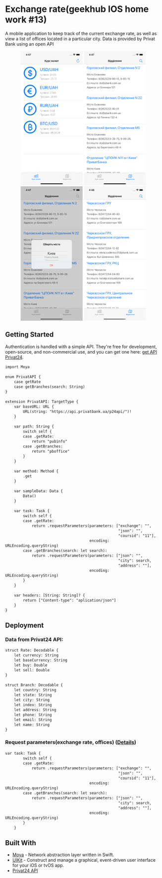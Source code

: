 # Exchange rate(geekhub IOS home work #13)
A mobile application to keep track of the current exchange rate, as well as view a list of offices located in a particular city. Data is provided by Privat Bank using an open API
<p align="center">
    <img src="https://github.com/Ivizey/Geekhub-iOS_HW_13/blob/master/images/Simulator%20Screen%20Shot%20-%20iPhone%2011%20-%202020-03-06%20at%2016.47.42.png" width="200">
    <img src="https://github.com/Ivizey/Geekhub-iOS_HW_13/blob/master/images/Simulator%20Screen%20Shot%20-%20iPhone%2011%20-%202020-03-06%20at%2016.47.50.png" width="200">
    <img src="https://github.com/Ivizey/Geekhub-iOS_HW_13/blob/master/images/Simulator%20Screen%20Shot%20-%20iPhone%2011%20-%202020-03-06%20at%2016.47.54.png" width="200">
    <img src="https://github.com/Ivizey/Geekhub-iOS_HW_13/blob/master/images/Simulator%20Screen%20Shot%20-%20iPhone%2011%20-%202020-03-06%20at%2016.48.15.png" width="200">
</p>

## Getting Started

Authentication is handled with a simple API.
They're free for development, open-source, and non-commercial use, and you can get one here: [get API Privat24](https://api.privatbank.ua/#p24/exchange).

```
import Moya

enum PrivatAPI {
    case getRate
    case getBranches(search: String)
}

extension PrivatAPI: TargetType {
    var baseURL: URL {
        URL(string: "https://api.privatbank.ua/p24api/")!
    }

    var path: String {
        switch self {
        case .getRate:
            return "pubinfo"
        case .getBranches:
            return "pboffice"
        }
    }

    var method: Method {
        .get
    }

    var sampleData: Data {
        Data()
    }

    var task: Task {
        switch self {
        case .getRate:
            return .requestParameters(parameters: ["exchange": "",
                                                   "json": "",
                                                   "coursid": "11"],
                                      encoding: URLEncoding.queryString)
        case .getBranches(search: let search):
            return .requestParameters(parameters: ["json": "",
                                                   "city": search,
                                                   "address": ""],
                                      encoding: URLEncoding.queryString)
        }
    }

    var headers: [String: String]? {
        return ["Content-type": "aplication/json"]
    }
}
```

## Deployment

### Data from Privat24 API:
```
struct Rate: Decodable {
    let currency: String
    let baseCurrency: String
    let buy: Double
    let sell: Double
}

struct Branch: Decodable {
    let country: String
    let state: String
    let city: String
    let index: String
    let address: String
    let phone: String
    let email: String
    let name: String
}
```

### Request parameters(exchange rate, offices) ([Details](https://api.privatbank.ua))
```
var task: Task {
        switch self {
        case .getRate:
            return .requestParameters(parameters: ["exchange": "",
                                                   "json": "",
                                                   "coursid": "11"],
                                      encoding: URLEncoding.queryString)
        case .getBranches(search: let search):
            return .requestParameters(parameters: ["json": "",
                                                   "city": search,
                                                   "address": ""],
                                      encoding: URLEncoding.queryString)
        }
    }
```

## Built With
* [Moya](https://github.com/Moya/Moya) - Network abstraction layer written in Swift.
* [UIKit](https://developer.apple.com/documentation/uikit) -  Construct and manage a graphical, event-driven user interface for your iOS or tvOS app. 
* [Privat24 API](https://api.privatbank.ua)
